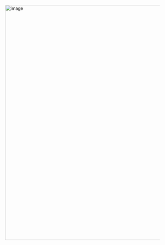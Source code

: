 <img width="1912" height="761" alt="image" src="https://github.com/user-attachments/assets/3ea5498c-257e-4deb-abda-f7c7e1b21037" />
